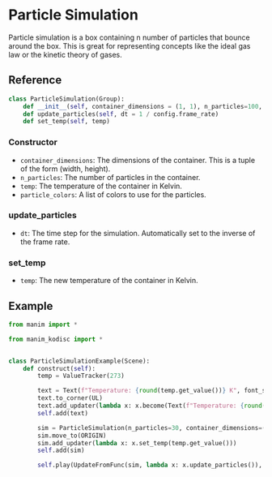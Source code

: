# Particle Simulation

Particle simulation is a box containing n number of particles that bounce around the box. This is great for representing concepts like the ideal gas law or the kinetic theory of gases.

## Reference

```python
class ParticleSimulation(Group):
    def __init__(self, container_dimensions = (1, 1), n_particles=100, temp=273, particle_colors=[BLUE,WHITE,RED], **kwargs)
    def update_particles(self, dt = 1 / config.frame_rate)
    def set_temp(self, temp)
```

### Constructor
- `container_dimensions`: The dimensions of the container. This is a tuple of the form (width, height).
- `n_particles`: The number of particles in the container.
- `temp`: The temperature of the container in Kelvin.
- `particle_colors`: A list of colors to use for the particles.

### update_particles
- `dt`: The time step for the simulation. Automatically set to the inverse of the frame rate.

### set_temp
- `temp`: The new temperature of the container in Kelvin.

## Example

```python
from manim import *

from manim_kodisc import *


class ParticleSimulationExample(Scene):
    def construct(self):
        temp = ValueTracker(273)

        text = Text(f"Temperature: {round(temp.get_value())} K", font_size=24)
        text.to_corner(UL)
        text.add_updater(lambda x: x.become(Text(f"Temperature: {round(temp.get_value())} K", font_size=24).to_corner(UL)))
        self.add(text)

        sim = ParticleSimulation(n_particles=30, container_dimensions=(2, 2), temp=temp.get_value(), particle_colors=[PURPLE, ORANGE, GREEN])
        sim.move_to(ORIGIN)
        sim.add_updater(lambda x: x.set_temp(temp.get_value()))
        self.add(sim)

        self.play(UpdateFromFunc(sim, lambda x: x.update_particles()), temp.animate.set_value(3000), run_time=10)
```